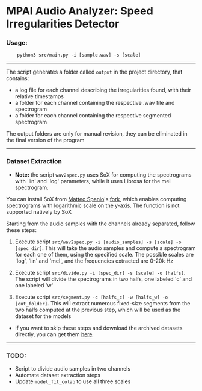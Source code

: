 # MPAI Audio Analyzer: Speed Irregularities Detector

### Usage:

```
    python3 src/main.py -i [sample.wav] -s [scale]
```

---

The script generates a folder called `output` in the project directory, that contains:

- a log file for each channel describing the irregularities found, with their relative timestamps
- a folder for each channel containing the respective .wav file and spectrogram
- a folder for each channel containing the respective segmented spectrogram

The output folders are only for manual revision, they can be eliminated in the final version of the program

---

### Dataset Extraction

- **Note:** the script `wav2spec.py` uses SoX for computing the spectrograms with 'lin' and 'log' parameters,
  while it uses Librosa for the mel spectrogram.

You can install SoX from [Matteo Spanio](https://github.com/matteospanio)'s [fork](https://github.com/matteospanio/sox-extended),
which enables computing spectrograms with logarithmic scale on the y-axis. The function is not supported natively by SoX

Starting from the audio samples with the channels already separated, follow these steps:

1. Execute script `src/wav2spec.py -i [audio_samples] -s [scale] -o [spec_dir]`. This will take the audio samples and compute a spectrogram for each one
   of them, using the specified scale. The possible scales are 'log', 'lin' and 'mel', and the frequencies extracted are 0-20k Hz

2. Execute script `src/divide.py -i [spec_dir] -s [scale] -o [halfs]`. The script will divide the spectrograms in two halfs, one labeled
   'c' and one labeled 'w'

3. Execute script `src/segment.py -c [halfs_c] -w [halfs_w] -o [out_folder]`. This will extract numerous fixed-size segments from the two halfs
   computed at the previous step, which will be used as the dataset for the models

- If you want to skip these steps and download the archived datasets directly, you can get them [here](https://drive.google.com/drive/folders/1-XSowWtwhLuJ3vkEJ-t8XaG1RTapbWNw?usp=sharing)

---

### TODO:

- Script to divide audio samples in two channels
- Automate dataset extraction steps
- Update `model_fit_colab` to use all three scales
